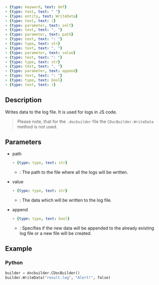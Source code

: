 ```yml signature
- {type: keyword, text: def}
- {type: text, text: " "}
- {type: entity, text: WriteData}
- {type: text, text: (}
- {type: parameter, text: self}
- {type: text, text: ", "}
- {type: parameter, text: path}
- {type: text, text: ": "}
- {type: type, text: str}
- {type: text, text: ", "}
- {type: parameter, text: value}
- {type: text, text: ": "}
- {type: type, text: str}
- {type: text, text: ", "}
- {type: parameter, text: append}
- {type: text, text: ": "}
- {type: type, text: bool}
- {type: text, text: )}
```

## Description

Writes data to the log file. It is used for logs in JS code.

> Please note, that for the `.docbuilder` file the `CDocBuilder.WriteData` method is not used.

## Parameters

<parameters>

- path

  ```yml signature.variant="inline"
  - {type: type, text: str}
  ```

  - : The path to the file where all the logs will be written.

- value

  ```yml signature.variant="inline"
  - {type: type, text: str}
  ```

  - : The data which will be written to the log file.

- append

  ```yml signature.variant="inline"
  - {type: type, text: bool}
  ```

  - : Specifies if the new data will be appended to the already existing log file or a new file will be created.

</parameters>

## Example

### Python

``` py
builder = docbuilder.CDocBuilder()
builder.WriteData("result.log", "Alert!", false)
```
